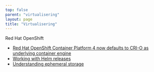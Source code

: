 ```yaml
---
top: false
parent: "virtualisering"
layout: page
title: "Virtualisering"
---
```


Red Hat OpenShift
* [Red Hat OpenShift Container Platform 4 now defaults to CRI-O as underlying container engine](https://www.redhat.com/en/blog/red-hat-openshift-container-platform-4-now-defaults-cri-o-underlying-container-engine)
* [Working with Helm releases](https://docs.openshift.com/container-platform/4.10/applications/working_with_helm_charts/odc-working-with-helm-releases.html)
* [Understanding ephemeral storage](https://docs.openshift.com/container-platform/4.6/storage/understanding-ephemeral-storage.html)
